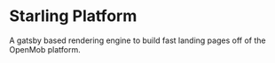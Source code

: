 # Starling Platform

A gatsby based rendering engine to build fast landing pages off of the OpenMob platform.
